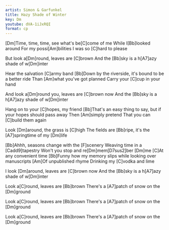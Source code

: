 ```yaml
---
artist: Simon & Garfunkel
title: Hazy Shade of Winter
key: Dm
youtube: dVA-1iJxRQI
format: cp
---
```


[Dm]Time, time, time, see what's be[C]come of me
While I[Bb]looked around
For my possi[Am]bilities
I was so [C]hard to please

But look a[Dm]round, leaves are [C]brown
And the [Bb]sky is a h[A7]azy shade of w[Dm]inter

Hear the salvation [C]army band
[Bb]Down by the riverside, it's bound to be a better ride
Than [Am]what you've got planned
Carry your [C]cup in your hand

And look a[Dm]round you, leaves are [C]brown now
And the [Bb]sky is a h[A7]azy shade of w[Dm]inter

Hang on to your [C]hopes, my friend
[Bb]That's an easy thing to say, but if your hopes should pass away
Then [Am]simply pretend
That you can [C]build them again

Look [Dm]around, the grass is [C]high
The fields are [Bb]ripe, it's the [A7]springtime of my [Dm]life

[Bb]Ahhh, seasons change with the [F]scenery
Weaving time in a [Cadd9]tapestry
Won't you stop and re[Dm]mem[D7sus2]ber [Dm]me
[C]At any convenient time
[Bb]Funny how my memory slips while looking over manuscripts
[Am]Of unpublished rhyme
Drinking my [C]vodka and lime

I look [Dm]around, leaves are [C]brown now
And the [Bb]sky is a h[A7]azy shade of w[Dm]inter

Look a[C]round, leaves are [Bb]brown
There's a [A7]patch of snow on the [Dm]ground

Look a[C]round, leaves are [Bb]brown
There's a [A7]patch of snow on the [Dm]ground

Look a[C]round, leaves are [Bb]brown
There's a [A7]patch of snow on the [Dm]ground
